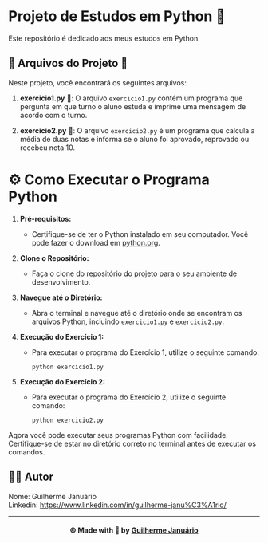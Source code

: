 # Projeto de Estudos em Python :snake:

Este repositório é dedicado aos meus estudos em Python.

## 🔷 Arquivos do Projeto :file_folder:

Neste projeto, você encontrará os seguintes arquivos:

1. **exercicio1.py** :pencil:: O arquivo `exercicio1.py` contém um programa que pergunta em que turno o aluno estuda e imprime uma mensagem de acordo com o turno.

2. **exercicio2.py** :bookmark_tabs:: O arquivo `exercicio2.py` é um programa que calcula a média de duas notas e informa se o aluno foi aprovado, reprovado ou recebeu nota 10.

# ⚙️ Como Executar o Programa Python

1. **Pré-requisitos:**
    - Certifique-se de ter o Python instalado em seu computador. Você pode fazer o download em [python.org](https://www.python.org/downloads/).

2. **Clone o Repositório:**
    - Faça o clone do repositório do projeto para o seu ambiente de desenvolvimento.

3. **Navegue até o Diretório:**
    - Abra o terminal e navegue até o diretório onde se encontram os arquivos Python, incluindo `exercicio1.py` e `exercicio2.py`.

4. **Execução do Exercício 1:**
    - Para executar o programa do Exercício 1, utilize o seguinte comando:
      ```
      python exercicio1.py
      ```

5. **Execução do Exercício 2:**
    - Para executar o programa do Exercício 2, utilize o seguinte comando:
      ```
      python exercicio2.py
      ```

Agora você pode executar seus programas Python com facilidade. Certifique-se de estar no diretório correto no terminal antes de executar os comandos.

## 👨‍💻 Autor

Nome: Guilherme Januário <br>Linkedin: https://www.linkedin.com/in/guilherme-janu%C3%A1rio/

---

<h4 align=center>©️ Made with 💚 by <a href="https://github.com/guiijanuario">Guilherme Januário</a></h4>
